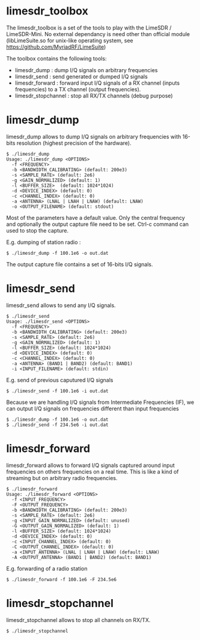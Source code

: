 # limesdr_toolbox
The limesdr_toolbox is a set of the tools to play with the LimeSDR / LimeSDR-Mini. No external dependancy is need other than official module (libLimeSuite.so for unix-like operating system, see https://github.com/MyriadRF/LimeSuite)

The toolbox contains the following tools:
 - limesdr_dump : dump I/Q signals on arbitrary frequencies
 - limesdr_send : send generated or dumped I/Q signals
 - limesdr_forward : forward input I/Q signals of a RX channel (inputs frequencies) to a TX channel (output frequencies).
 - limesdr_stopchannel : stop all RX/TX channels (debug purpose)

# limesdr_dump
limesdr_dump allows to dump I/Q signals on arbitrary frequencies with 16-bits resolution (highest precision of the hardware).
```
$ ./limesdr_dump
Usage: ./limesdr_dump <OPTIONS>
  -f <FREQUENCY>
  -b <BANDWIDTH_CALIBRATING> (default: 200e3)
  -s <SAMPLE_RATE> (default: 2e6)
  -g <GAIN_NORMALIZED> (default: 1)
  -l <BUFFER_SIZE>  (default: 1024*1024)
  -d <DEVICE_INDEX> (default: 0)
  -c <CHANNEL_INDEX> (default: 0)
  -a <ANTENNA> (LNAL | LNAH | LNAW) (default: LNAW)
  -o <OUTPUT_FILENAME> (default: stdout)
```
Most of the parameters have a default value. Only the central frequency and optionally the output capture file need to be set. Ctrl-c command can used to stop the capture.

E.g. dumping of station radio :
```
$ ./limesdr_dump -f 100.1e6 -o out.dat
```

The output capture file contains a set of 16-bits I/Q signals.


# limesdr_send
limesdr_send allows to send any I/Q signals.
```
$ ./limesdr_send
Usage: ./limesdr_send <OPTIONS>
  -f <FREQUENCY>
  -b <BANDWIDTH_CALIBRATING> (default: 200e3)
  -s <SAMPLE_RATE> (default: 2e6)
  -g <GAIN_NORMALIZED> (default: 1)
  -l <BUFFER_SIZE> (default: 1024*1024)
  -d <DEVICE_INDEX> (default: 0)
  -c <CHANNEL_INDEX> (default: 0)
  -a <ANTENNA> (BAND1 | BAND2) (default: BAND1)
  -i <INPUT_FILENAME> (default: stdin)
```

E.g. send of previous caputured I/Q signals
```
$ ./limesdr_send -f 100.1e6 -i out.dat
```

Because we are handling I/Q signals from Intermediate Frequencies (IF), we can output I/Q signals on frequencies different than input frequencies
```
$ ./limesdr_dump -f 100.1e6 -o out.dat
$ ./limesdr_send -f 234.5e6 -i out.dat
```

# limesdr_forward
limesdr_forward allows to forward I/Q signals captured around input frequencies on others frequencies on a real time. This is like a kind of streaming but on arbitrary radio frequencies.
```
$ ./limesdr_forward
Usage: ./limesdr_forward <OPTIONS>
  -f <INPUT_FREQUENCY>
  -F <OUTPUT_FREQUENCY>
  -b <BANDWIDTH_CALIBRATING> (default: 200e3)
  -s <SAMPLE_RATE> (default: 2e6)
  -g <INPUT_GAIN_NORMALIZED> (default: unused)
  -G <OUTPUT_GAIN_NORMALIZED> (default: 1)
  -l <BUFFER_SIZE> (default: 1024*1024)
  -d <DEVICE_INDEX> (default: 0)
  -c <INPUT_CHANNEL_INDEX> (default: 0)
  -C <OUTPUT_CHANNEL_INDEX> (default: 0)
  -a <INPUT_ANTENNA> (LNAL | LNAH | LNAW) (default: LNAW)
  -A <OUTPUT_ANTENNA> (BAND1 | BAND2) (default: BAND1)
```

E.g. forwarding of a radio station
```
$ ./limesdr_forward -f 100.1e6 -F 234.5e6
```

# limesdr_stopchannel
limesdr_stopchannel allows to stop all channels on RX/TX.
```
$ ./limesdr_stopchannel
```
